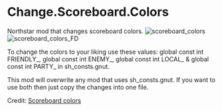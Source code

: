 # Change.Scoreboard.Colors
Northstar mod that changes scoreboard colors.
![scoreboard_colors](https://user-images.githubusercontent.com/99835765/182024401-13264980-5ba2-4c13-a214-1d40b9b81c2b.png)
![scoreboard_colors_FD](https://user-images.githubusercontent.com/99835765/182024403-0b8e8c69-1833-4033-b46c-e897734cc0f5.png)

To change the colors to your liking use these values: global const int FRIENDLY_, global const int ENEMY_, global const int LOCAL_ & global const int PARTY_ in sh_consts.gnut.

This mod will overwrite any mod that uses sh_consts.gnut. If you want to use both then just copy the changes into one file.

Credit: [Scoreboard colors](https://noskill.gitbook.io/titanfall2/Modding/user-interface/in-game/scoreboard-colors)
